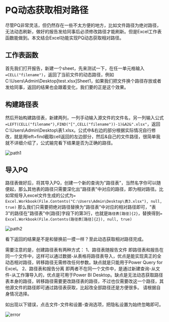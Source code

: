 # PQ动态获取相对路径

尽管PQ非常灵活，但仍然存在一些不太方便的地方，比如文件路径为绝对路径，无法动态刷新，做好的报告发给同事后必须修改路径才能刷新。但是Excel工作表函数能做到。本文结合Excel功能实现PQ动态获取相对路径。

## 工作表函数

首先我们打开报告，新建一个sheet，先来测试一下，在任一单元格输入`=CELL("filename")`，返回了当前文件的动态路径，例如C:\Users\Admin\Desktop\[test.xlsx]Sheet1，如果我们把文件换个路径存放或者发给同事，返回的结果也会跟着变化，我们要的正是这个效果。

## 构建路径表

然后开始构建路径表，新建两列，一列手动输入源文件的文件名，另一列输入公式`=LEFT(CELL("filename"),FIND("[",CELL("filename"))-1)&A2&".xlsx"`，返回C:\Users\Admin\Desktop\表1.xlsx。公式中&右边的部分根据实际情况自行修改，就是用left+find截取cell返回的左边部分，然后&自己的文件路径，很简单我就不详细介绍了，公式输完看下结果是否为正确的路径。

![path1](../_media/path1.jpg)

## 导入PQ

路径表做好后，将其导入PQ，创建一个新的查询为"路径表"，当然名字你可以随便起，那么其他表的路径只需要深化出"路径表"中对应的路径，即为相对路径。比如常规导入excel文件生成的公式为`= Excel.Workbook(File.Contents("C:\Users\Admin\Desktop\表3.xlsx"), null, true)`
那么我们只需要把绝对路径替换为"路径表"中对应的相对路径即可，"表3"的路径在"路径表"中[路径]字段下的第3行，也就是`路径表[路径]{2}`，替换得到`= Excel.Workbook(File.Contents(路径表[路径]{2}), null, true)`

![path2](../_media/path2.jpg)

看下返回的结果是不是和替换前一摸一样？至此动态获取相对路径完成。

需要注意的是，创建路径表有两种方式：
1、路径表随报告文件
即路径表和报告在同一个文件中，这样可以通过数据-从表格将路径表导入，优点是能实现真正的全动态相对路径，转移路径无需修改任何参数。缺点就是只能用于Power Query for Excel。
2、路径表和报告分离
即两者不在同一个文件中，是通过新建查询-从文件-从工作簿导入的，优点是可用于Power BI Desktop。缺点是无法动态获取路径表本身的路径，转移路径需要更改路径表的路径，不过也仅需要改这一个路径，其他源文件的路径即可通过路径表获取，比起改全部路径还是方便很多。
请根据自身情况选择。

如出现以下错误，点击文件-文件和设置-查询选项，把隐私设置为始终忽略即可。

![error](../_media/error.png)
